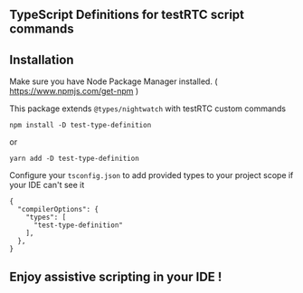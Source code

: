 TypeScript Definitions for testRTC script commands
---
## Installation
Make sure you have Node Package Manager installed. ( https://www.npmjs.com/get-npm )

This package extends `@types/nightwatch` with testRTC custom commands

    npm install -D test-type-definition
or

    yarn add -D test-type-definition

Configure your `tsconfig.json` to add provided types to your project scope if your IDE can't see it

``` 
{
  "compilerOptions": {
    "types": [
      "test-type-definition"
    ],
  },
}
```
## Enjoy assistive scripting in your IDE !
